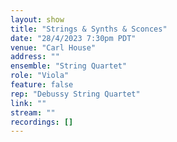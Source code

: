 ```yaml
---
layout: show
title: "Strings & Synths & Sconces"
date: "28/4/2023 7:30pm PDT"
venue: "Carl House"
address: ""
ensemble: "String Quartet"
role: "Viola"
feature: false
rep: "Debussy String Quartet"
link: ""
stream: ""
recordings: []
---
```

